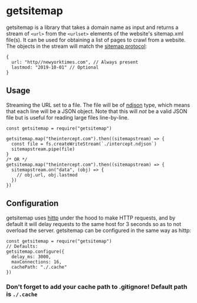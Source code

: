 # getsitemap

getsitemap is a library that takes a domain name as input and returns a stream of `<url>` from the `<urlset>` elements of the website's sitemap.xml file(s). It can be used for obtaining a list of pages to crawl from a website. The objects in the stream will match the  [sitemap protocol](https://www.sitemaps.org/protocol.html#urldef):
```
{
  url: "http//newyorktimes.com", // Always present
  lastmod: "2019-10-01" // Optional
}
```

## Usage
Streaming the URL set to a file. The file will be of [ndjson](http://ndjson.org/) type, which means that each line will be a JSON object. Note that this will *not* be a valid JSON file but is useful for reading large files line-by-line.
```
const getsitemap = require("getsitemap")

getsitemap.map("theintercept.com").then((sitemapstream) => {
  const file = fs.createWriteStream(`./intercept.ndjson`)
  sitemapstream.pipe(file)
}
/* OR */
getsitemap.map("theintercept.com").then((sitemapstream) => {
  sitemapstream.on("data", (obj) => {
    // obj.url, obj.lastmod
  })
})
```

## Configuration

getsitemap uses [hittp](https://www.npmjs.com/package/hittp) under the hood to make HTTP requests, and by default it will delay requests to the same host for 3 seconds so as to not overload the server. getsitemap can be configured in the same way as hittp:

```
const getsitemap = require("getsitemap")
// Defaults:
getsitemap.configure({
  delay_ms: 3000,
  maxConnections: 16,
  cachePath: "./.cache"
})
```

### Don't forget to add your cache path to .gitignore! Default path is `./.cache`